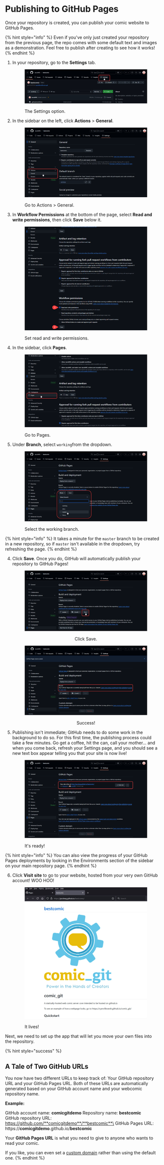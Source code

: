 # Publishing to GitHub Pages

Once your repository is created, you can publish your comic website to GitHub Pages.

{% hint style="info" %}
Even if you've only just created your repository from the previous page, the repo comes with some default text and images as a demonstration. Feel free to publish after creating to see how it works!
{% endhint %}

1.  In your repository, go to the **Settings** tab.&#x20;

    <figure><img src="../.gitbook/assets/publish01_go_to_settings.jpg" alt="An image of the GitHub repository site, with a red box around the Settings option."><figcaption><p>The Settings option.</p></figcaption></figure>
2.  In the sidebar on the left, click **Actions** > **General**.

    <figure><img src="../.gitbook/assets/publish01a_actions.png" alt="Image of GitHub Settings page, with a red indicator around the Actions General item in the sidebar."><figcaption><p>Go to Actions > General.</p></figcaption></figure>
3.  In **Workflow Permissions** at the bottom of the page, select **Read and write permissions**, then click **Save** below it.

    <figure><img src="../.gitbook/assets/publish01b_permissions.png" alt="Image of the GitHub Action General settings page. Two indicators instruct you to click Read and write permissions, then Save."><figcaption><p>Set read and write permissions.</p></figcaption></figure>
4.  In the sidebar, click **Pages**.&#x20;

    <figure><img src="../.gitbook/assets/publish01c_pages.png" alt="Image of GitHub Actions General page, with a red indicator around the Pages item in the sidebar."><figcaption><p>Go to Pages.</p></figcaption></figure>
5.  Under **Branch**, select `working`from the dropdown.&#x20;

    <figure><img src="../.gitbook/assets/publish03_select_branch.png" alt="An image of the GitHub Pages page, with a red box around the Branch setting."><figcaption><p>Select the working branch.</p></figcaption></figure>

{% hint style="info" %}
It takes a minute for the `master` branch to be created in a new repository, so if `master` isn't available in the dropdown, try refreshing the page.
{% endhint %}

4.  Click **Save**. Once you do, GitHub will automatically publish your repository to GitHub Pages!&#x20;

    <div align="center" data-full-width="false"><figure><img src="../.gitbook/assets/publish04_save_branch.png" alt="An image of the GitHub Pages page, with a red box around the Save button."><figcaption><p>Click Save.</p></figcaption></figure> <figure><img src="../.gitbook/assets/publish05_page_success.png" alt="An image of the GitHub Pages page, with a red box around the text &#x22;Your GitHub Pages site is currently being built from the working branch.&#x22;."><figcaption><p>Success!</p></figcaption></figure></div>
5.  Publishing isn't immediate; GitHub needs to do some work in the background to do so. For this first time, the publishing process could take a few minutes. Go get a coffee, hit the can, call your mother... and when you come back, refresh your Settings page, and you should see a new text box appear telling you that your site is now live!&#x20;

    <figure><img src="../.gitbook/assets/publish06_page_built.png" alt="An image of the GitHub Pages page, with a red box around the text &#x22;Your site is live&#x22; and the Visit Site button."><figcaption><p>It's ready!</p></figcaption></figure>

{% hint style="info" %}
You can also view the progress of your GitHub Pages deployments by looking in the Environments section of the sidebar on your main repository page.
{% endhint %}

6.  Click **Visit site** to go to your website, hosted from your very own GitHub account! WOO HOO!&#x20;

    <figure><img src="../.gitbook/assets/publish07_page_demo.jpg" alt="The live GitHub Pages site, using the default text and image."><figcaption><p>It lives!</p></figcaption></figure>

Next, we need to set up the app that will let you move your own files into the repository.

{% hint style="success" %}
## **A Tale of Two GitHub URLs**

You now have two different URLs to keep track of: Your GitHub repository URL and your GitHub Pages URL. Both of these URLs are automatically generated based on your GitHub account name and your webcomic repository name.

**Example:**

GitHub account name: **comicgitdemo** Repository name: **bestcomic**\
GitHub repository URL: https://github.com/**comicgitdemo**/**bestcomic**\
GitHub Pages URL: https://**comicgitdemo**.github.io/**bestcomic**

Your **GitHub Pages URL** is what you need to give to anyone who wants to read your comic.

If you like, you can even set a [custom domain](../additional-information/advanced-tips.md#moving-to-a-custom-domain) rather than using the default one.
{% endhint %}

